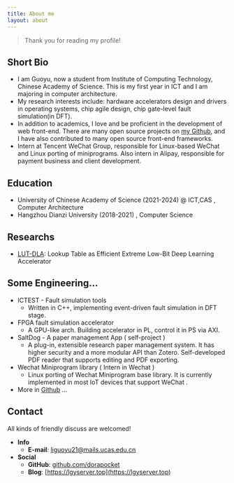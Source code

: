```yaml
---
title: About me
layout: about
---
```


> Thank you for reading my profile!

## Short Bio

*   I am Guoyu, now a student from Institute of Computing Technology, Chinese Academy of Science. This is my first year in ICT and I am majoring in computer architecture.
*   My research interests include: hardware accelerators design and drivers in operating systems, chip agile design, chip gate-level fault simulation(in DFT).
*   In addition to academics, I love and be proficient in the development of web front-end. There are many open source projects on [my Github](https://github.com/dorapocket), and I have also contributed to many open source front-end frameworks.
*   Intern at Tencent WeChat Group, responsible for Linux-based WeChat and Linux porting of miniprograms. Also intern in Alipay, responsible for payment business and client development.

## Education
*   University of Chinese Academy of Science (2021-2024) @ ICT,CAS , Computer Architecture
*   Hangzhou Dianzi University (2018-2021) , Computer Science

## Researchs
*   [LUT-DLA](https://arxiv.org/abs/2501.10658): Lookup Table as Efficient Extreme Low-Bit Deep Learning Accelerator

## Some Engineering...
*   ICTEST - Fault simulation tools
    *   Written in C++, implementing event-driven fault simulation in DFT stage.
*   FPGA fault simulation accelerator
    *   A GPU-like arch. Building accelerator in PL, control it in PS via AXI.
*   SaltDog - A paper management App ( self-project )
    *   A plug-in, extensible research paper management system. It has higher security and a more modular API than Zotero. Self-developed PDF reader that supports editing and PDF exporting.
*   Wechat Miniprogram library ( Intern in Wechat )
    *   Linux porting of Wechat Miniprogram base library. It is currently implemented in most IoT devices that support WeChat .
*   More in [Github](https://github.com/dorapocket) ...

## Contact

All kinds of friendly discuss are welcomed!

*   **Info**
    *   **E-mail**: [liguoyu21@mails.ucas.edu.cn](mailto:liguoyu21@mails.ucas.edu.cn)
*   **Social**
    *   **GitHub**: [github.com/dorapocket](https://github.com/dorapocket)
    *   **Blog**: [https://lgyserver.top](https://lgyserver.top)